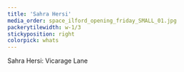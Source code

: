 ```yaml
---
title: 'Sahra Hersi'
media_order: space_ilford_opening_friday_SMALL_01.jpg
packerytilewidth: w-1/3
stickyposition: right
colorpick: whats
---
```


Sahra Hersi: Vicarage Lane